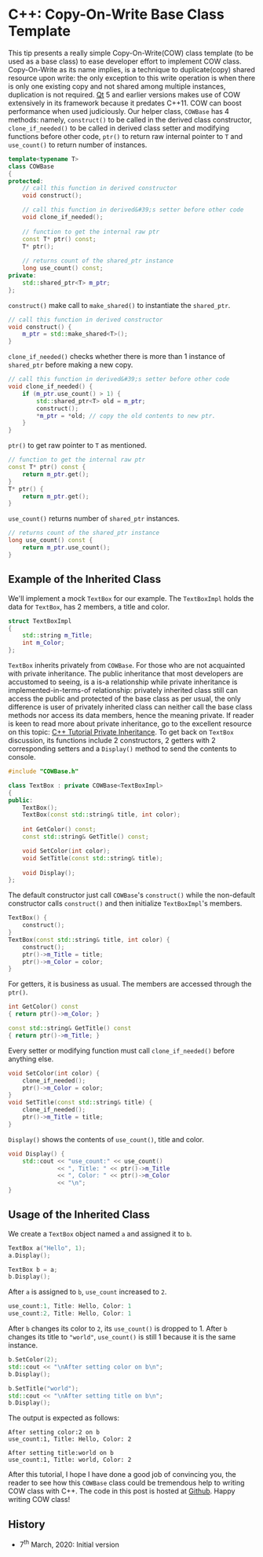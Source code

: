 # C++: Copy-On-Write Base Class Template

This tip presents a really simple Copy-On-Write(COW) class template (to be used as a base class) to ease developer effort to implement COW class. Copy-On-Write as its name implies, is a technique to duplicate(copy) shared resource upon write: the only exception to this write operation is when there is only one existing copy and not shared among multiple instances, duplication is not required. [Qt](https://www.qt.io/) 5 and earlier versions makes use of COW extensively in its framework because it predates C++11. COW can boost performance when used judiciously. Our helper class, `COWBase` has 4 methods: namely, `construct()` to be called in the derived class constructor, `clone_if_needed()` to be called in derived class setter and modifying functions before other code, `ptr()` to return raw internal pointer to `T` and `use_count()` to return number of instances.

```Cpp
template<typename T>
class COWBase
{
protected:
    // call this function in derived constructor
    void construct();

    // call this function in derived&#39;s setter before other code
    void clone_if_needed();
    
    // function to get the internal raw ptr
    const T* ptr() const;
    T* ptr();
    
    // returns count of the shared_ptr instance
    long use_count() const;
private:
    std::shared_ptr<T> m_ptr;
};
```

`construct()` make call to `make_shared()` to instantiate the `shared_ptr`.

```Cpp
// call this function in derived constructor
void construct() {
    m_ptr = std::make_shared<T>();
}
```

`clone_if_needed()` checks whether there is more than 1 instance of `shared_ptr` before making a new copy.

```Cpp
// call this function in derived&#39;s setter before other code
void clone_if_needed() {
    if (m_ptr.use_count() > 1) {
        std::shared_ptr<T> old = m_ptr;
        construct();
        *m_ptr = *old; // copy the old contents to new ptr.
    }
}
```

`ptr()` to get raw pointer to `T` as mentioned.

```Cpp
// function to get the internal raw ptr
const T* ptr() const {
    return m_ptr.get();
}
T* ptr() {
    return m_ptr.get();
}
```

`use_count()` returns number of `shared_ptr` instances.

```Cpp
// returns count of the shared_ptr instance
long use_count() const {
    return m_ptr.use_count();
}
```

## Example of the Inherited Class

We&#39;ll implement a mock `TextBox` for our example. The `TextBoxImpl` holds the data for `TextBox`, has 2 members, a title and color.

```Cpp
struct TextBoxImpl
{
    std::string m_Title;
    int m_Color;
};
```

`TextBox` inherits privately from `COWBase`. For those who are not acquainted with private inheritance. The public inheritance that most developers are accustomed to seeing, is a is-a relationship while private inheritance is implemented-in-terms-of relationship: privately inherited class still can access the public and protected of the base class as per usual, the only difference is user of privately inherited class can neither call the base class methods nor access its data members, hence the meaning private. If reader is keen to read more about private inheritance, go to the excellent resource on this topic: [C++ Tutorial Private Inheritance](https://www.bogotobogo.com/cplusplus/private_inheritance.php). To get back on `TextBox` discussion, its functions include 2 constructors, 2 getters with 2 corresponding setters and a `Display()` method to send the contents to console.

```Cpp
#include "COWBase.h"

class TextBox : private COWBase<TextBoxImpl>
{
public:
    TextBox();
    TextBox(const std::string& title, int color);
	
    int GetColor() const;
    const std::string& GetTitle() const;

    void SetColor(int color);
    void SetTitle(const std::string& title);
	
    void Display();
};
```

The default constructor just call `COWBase`&#39;s `construct()` while the non-default constructor calls `construct()` and then initialize `TextBoxImpl`&#39;s members.

```Cpp
TextBox() {
    construct();
}
TextBox(const std::string& title, int color) {
    construct();
    ptr()->m_Title = title;
    ptr()->m_Color = color;
}
```

For getters, it is business as usual. The members are accessed through the `ptr()`.

```Cpp
int GetColor() const 
{ return ptr()->m_Color; }

const std::string& GetTitle() const 
{ return ptr()->m_Title; }
```

Every setter or modifying function must call `clone_if_needed()` before anything else.

```Cpp
void SetColor(int color) {
    clone_if_needed();
    ptr()->m_Color = color;
}
void SetTitle(const std::string& title) {
    clone_if_needed();
    ptr()->m_Title = title;
}
```

`Display()` shows the contents of `use_count()`, title and color.

```Cpp
void Display() {
    std::cout << "use_count:" << use_count() 
              << ", Title: " << ptr()->m_Title 
              << ", Color: " << ptr()->m_Color 
              << "\n";
}
```

## Usage of the Inherited Class

We create a `TextBox` object named `a` and assigned it to `b`.

```Cpp
TextBox a("Hello", 1);
a.Display();

TextBox b = a;
b.Display();
```

After `a` is assigned to `b`, `use_count` increased to `2`.

```Cpp
use_count:1, Title: Hello, Color: 1
use_count:2, Title: Hello, Color: 1
```

After `b` changes its color to `2`, its `use_count()` is dropped to 1. After `b` changes its title to `"world"`, `use_count()` is still 1 because it is the same instance.

```Cpp
b.SetColor(2);
std::cout << "\nAfter setting color on b\n";
b.Display();

b.SetTitle("world");
std::cout << "\nAfter setting title on b\n";
b.Display();
```

The output is expected as follows:

```
After setting color:2 on b
use_count:1, Title: Hello, Color: 2

After setting title:world on b
use_count:1, Title: world, Color: 2
```

After this tutorial, I hope I have done a good job of convincing you, the reader to see how this `COWBase` class could be tremendous help to writing COW class with C++. The code in this post is hosted at [Github](https://github.com/shaovoon/cpp_cow_base). Happy writing COW class!

## History

* 7<sup>th</sup> March, 2020: Initial version
